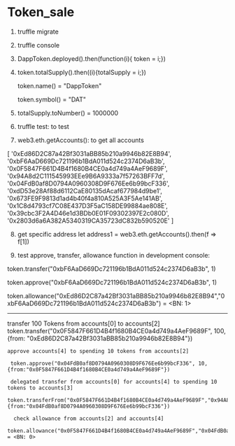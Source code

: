 # Token_sale

1. truffle migrate
2. truffle console

3. DappToken.deployed().then(function(i){ token = i;}) 

4. token.totalSupply().then((i){totalSupply = i;})

   token.name() = "DappToken"

    token.symbol() = "DAT"




5. totalSupply.toNumber() = 1000000

6. truffle test: to test

7. web3.eth.getAccounts(): to get all accounts

[ '0xEd86D2C87a42Bf3031aBB85b210a9946b82E8B94',
  '0xbF6AaD669Dc721196b1BdA011d524c2374D6aB3b',
  '0x0F5847F661D4B4f1680B4CE0a4d749a4AeF9689F',
  '0x94A8d2C111545993EEe9B6A9333a7f57263BFF7d',
  '0x04FdB0af8D0794A0960308D9F676Ee6b99bcF336',
  '0xdD53e28Af88d6112CaE80135dAcaf677984d9be1',
  '0x673FE9F9813d1ad4b40f4a810A525A3F5Ae141AB',
  '0x1C8d4793cf7C08E437D3F5aC158DE99884ae808E',
  '0x39cbc3F2A4D46e1d3BDb0E01F09302397E2c080D',
  '0x2803d6a6A382A5340319CA35723dC832b590520E' ]

8. get specific address 
    let address1 = web3.eth.getAccounts().then(f => f[1])

9. test approve, transfer, allowance function in development console:

  token.transfer("0xbF6AaD669Dc721196b1BdA011d524c2374D6aB3b", 1)

   token.approve("0xbF6AaD669Dc721196b1BdA011d524c2374D6aB3b", 1)

   
   token.allowance("0xEd86D2C87a42Bf3031aBB85b210a9946b82E8B94","0xbF6AaD669Dc721196b1BdA011d524c2374D6aB3b") = <BN: 1>

-------------------

   transfer 100 Tokens from accounts[0] to accounts[2]
    token.transfer("0x0F5847F661D4B4f1680B4CE0a4d749a4AeF9689F", 100, {from: "0xEd86D2C87a42Bf3031aBB85b210a9946b82E8B94"})

    approve accounts[4] to spending 10 tokens from accounts[2]

     token.approve("0x04FdB0af8D0794A0960308D9F676Ee6b99bcF336", 10, {from:"0x0F5847F661D4B4f1680B4CE0a4d749a4AeF9689F"})

     delegated transfer from accounts[0] for accounts[4] to spending 10 tokens to accounts[3]
      token.transferFrom("0x0F5847F661D4B4f1680B4CE0a4d749a4AeF9689F","0x94A8d2C111545993EEe9B6A9333a7f57263BFF7d",10, {from:"0x04FdB0af8D0794A0960308D9F676Ee6b99bcF336"})

      check allowance from accounts[2] and accounts[4]
       token.allowance("0x0F5847F661D4B4f1680B4CE0a4d749a4AeF9689F","0x04FdB0af8D0794A0960308D9F676Ee6b99bcF336") = <BN: 0>

